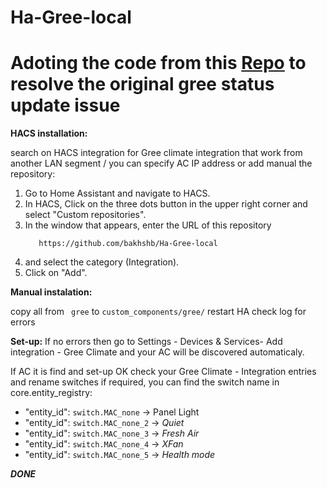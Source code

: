 # Ha-Gree-local

# Adoting the code from this [Repo](https://github.com/rapi3/HA-OS-Gree/tree/main) to resolve the original gree status update issue
 
**HACS installation:**

search on HACS integration for Gree climate integration that work from another LAN segment / you can specify AC IP address or add manual the repository:

1. Go to Home Assistant and navigate to HACS.
2. In HACS, Click on the three dots button in the upper right corner and select "Custom repositories".
4. In the window that appears, enter the URL of this repository
     ```
        https://github.com/bakhshb/Ha-Gree-local
   ```
5. and select the category (Integration).
6. Click on "Add".


**Manual instalation:**

copy all from `` gree`` to ``custom_components/gree/``
restart HA
check log for errors

**Set-up:**
If no errors then go to Settings - Devices & Services- Add integration - Gree Climate and your AC will be discovered automaticaly.


If AC it is find and set-up OK check your Gree Climate - Integration entries and rename switches if required, you can find the switch name in core.entity_registry:
- "entity_id": ``switch.MAC_none`` -> Panel Light
- "entity_id": ``switch.MAC_none_2`` -> _Quiet_
- "entity_id": ``switch.MAC_none_3`` -> _Fresh Air_
- "entity_id": ``switch.MAC_none_4`` -> _XFan_
- "entity_id": ``switch.MAC_none_5`` -> _Health mode_

***DONE***
